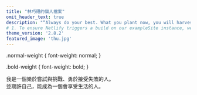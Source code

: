 ```yaml
---
title: "林巧翎的個人檔案"
omit_header_text: true
description: "“Always do your best. What you plant now, you will harvest later.”"
# 1. To ensure Netlify triggers a build on our exampleSite instance, we need to change a file in the exampleSite directory.
theme_version: '2.8.2'
featured_image: 'thu.jpg'
---
```

.normal-weight {
  font-weight: normal;
}

.bold-weight {
  font-weight: bold;
}

我是一個樂於嘗試與挑戰、勇於接受失敗的人。<br>並期許自己，能成為一個會享受生活的人。


